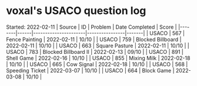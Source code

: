 # voxal's USACO question log
Started: 2022-02-11
| Source |  ID  |       Problem        | Date Completed | Score |
|--------|------|----------------------|----------------|-------|
| USACO  | 567  | Fence Painting       |   2022-02-11   | 10/10 |
| USACO  | 759  | Blocked Billboard    |   2022-02-11   | 10/10 |
| USACO  | 663  | Square Pasture       |   2022-02-11   | 10/10 |
| USACO  | 783  | Blocked Billboard II |   2022-02-13   | 09/10 |
| USACO  | 891  | Shell Game           |   2022-02-16   | 10/10 |
| USACO  | 855  | Mixing Milk          |   2022-02-18   | 10/10 |
| USACO  | 665  | Cow Signal           |   2022-02-18   | 10/10 |
| USACO  | 568  | Speeding Ticket      |   2022-03-07   | 10/10 |
| USACO  | 664  | Block Game           |   2022-03-08   | 10/10 |